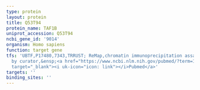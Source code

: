 ```yaml
---
type: protein
layout: protein
title: Q53T94
protein_name: TAF1B
uniprot_accession: Q53T94
ncbi_gene_id: '9014'
organism: Homo sapiens
function: target gene
tfs: 'UBTF,P17480,7343,TRRUST; ReMap,chromatin immunoprecipitation assay; inferred
  by curator,&ensp;<a href="https://www.ncbi.nlm.nih.gov/pubmed/?term=10082553%5Buid%5D"
  target="_blank"><i uk-icon="icon: link"></i>Pubmed</a>'
targets: ''
binding_sites: ''
---
```

